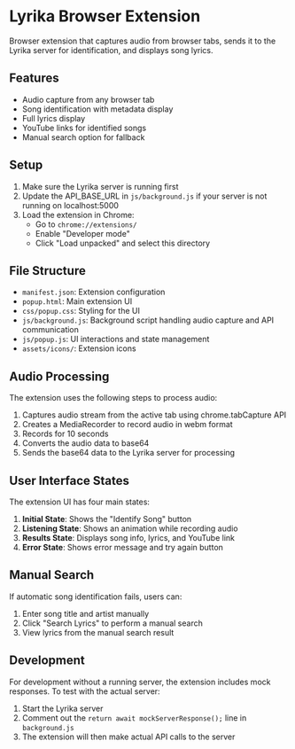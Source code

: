 # Lyrika Browser Extension

Browser extension that captures audio from browser tabs, sends it to the Lyrika server for identification, and displays song lyrics.

## Features

- Audio capture from any browser tab
- Song identification with metadata display
- Full lyrics display
- YouTube links for identified songs
- Manual search option for fallback

## Setup

1. Make sure the Lyrika server is running first
2. Update the API_BASE_URL in `js/background.js` if your server is not running on localhost:5000
3. Load the extension in Chrome:
   - Go to `chrome://extensions/`
   - Enable "Developer mode"
   - Click "Load unpacked" and select this directory

## File Structure

- `manifest.json`: Extension configuration
- `popup.html`: Main extension UI
- `css/popup.css`: Styling for the UI
- `js/background.js`: Background script handling audio capture and API communication
- `js/popup.js`: UI interactions and state management
- `assets/icons/`: Extension icons

## Audio Processing

The extension uses the following steps to process audio:

1. Captures audio stream from the active tab using chrome.tabCapture API
2. Creates a MediaRecorder to record audio in webm format
3. Records for 10 seconds
4. Converts the audio data to base64
5. Sends the base64 data to the Lyrika server for processing

## User Interface States

The extension UI has four main states:

1. **Initial State**: Shows the "Identify Song" button
2. **Listening State**: Shows an animation while recording audio
3. **Results State**: Displays song info, lyrics, and YouTube link
4. **Error State**: Shows error message and try again button

## Manual Search

If automatic song identification fails, users can:

1. Enter song title and artist manually
2. Click "Search Lyrics" to perform a manual search
3. View lyrics from the manual search result

## Development

For development without a running server, the extension includes mock responses. To test with the actual server:

1. Start the Lyrika server
2. Comment out the `return await mockServerResponse();` line in `background.js`
3. The extension will then make actual API calls to the server 